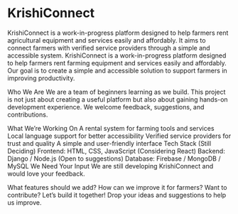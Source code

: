 # KrishiConnect
KrishiConnect is a work-in-progress platform designed to help farmers rent agricultural equipment and services easily and affordably. It aims to connect farmers with verified service providers through a simple and accessible system.
KrishiConnect is a work-in-progress platform designed to help farmers rent farming equipment and services easily and affordably. Our goal is to create a simple and accessible solution to support farmers in improving productivity.

Who We Are
We are a team of beginners learning as we build. This project is not just about creating a useful platform but also about gaining hands-on development experience. We welcome feedback, suggestions, and contributions.

What We’re Working On
A rental system for farming tools and services
Local language support for better accessibility
Verified service providers for trust and quality
A simple and user-friendly interface
Tech Stack (Still Deciding)
Frontend: HTML, CSS, JavaScript (Considering React)
Backend: Django / Node.js (Open to suggestions)
Database: Firebase / MongoDB / MySQL
We Need Your Input
We are still developing KrishiConnect and would love your feedback.

What features should we add?
How can we improve it for farmers?
Want to contribute? Let’s build it together!
Drop your ideas and suggestions to help us improve.

